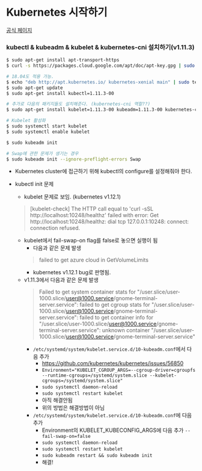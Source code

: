 # Kubernetes 시작하기

[공식 페이지](https://kubernetes.io/docs/tasks/tools/install-kubectl/)

### kubectl & kubeadm & kubelet & kubernetes-cni 설치하기(v1.11.3)
```bash
$ sudo apt-get install apt-transport-https
$ curl -s https://packages.cloud.google.com/apt/doc/apt-key.gpg | sudo apt-key add -

# 18.04도 적용 가능.
$ echo "deb http://apt.kubernetes.io/ kubernetes-xenial main" | sudo tee -a /etc/apt/sources.list.d/kubernetes.list
$ sudo apt-get update
$ sudo apt-get install kubectl=1.11.3-00

# 추가로 다음의 패키지들도 설치해준다. (kubernetes-cni 역할??)
$ sudo apt-get install kubelet=1.11.3-00 kubeadm=1.11.3-00 kubernetes-cni

# Kubelet 활성화
$ sudo systemctl start kubelet
$ sudo systemctl enable kubelet

$ sudo kubeadm init

# Swap에 관한 문제가 생기는 경우
$ sudo kubeadm init --ignore-preflight-errors Swap
```

* Kubernetes cluster에 접근하기 위해 kubectl의 configure를 설정해줘야 한다.

* kubectl init 문제
    * kubelet 문제로 보임. (kubernetes v1.12.1)
    > [kubelet-check] The HTTP call equal to 'curl -sSL http://localhost:10248/healthz' failed with error: Get http://localhost:10248/healthz: dial tcp 127.0.0.1:10248: connect: connection refused.  
    * kubelet에서 fail-swap-on flag를 false로 놓으면 실행이 됨
        * 다음과 같은 문제 발생
        > failed to get azure cloud in GetVolumeLimits
        * kubernetes v1.12.1 bug로 판명됨.
    * v1.11.3에서 다음과 같은 문제 발생
        > Failed to get system container stats for "/user.slice/user-1000.slice/user@1000.service/gnome-terminal-server.service": failed to get cgroup stats for "/user.slice/user-1000.slice/user@1000.service/gnome-terminal-server.service": failed to get container info for "/user.slice/user-1000.slice/user@1000.service/gnome-terminal-server.service": unknown container "/user.slice/user-1000.slice/user@1000.service/gnome-terminal-server.service"
        * `/etc/systemd/system/kubelet.service.d/10-kubeadm.conf`에서 다음 추가
            * https://github.com/kubernetes/kubernetes/issues/56850
            * `Environment="KUBELET_CGROUP_ARGS=--cgroup-driver=cgroupfs --runtime-cgroups=/systemd/system.slice --kubelet-cgroups=/systemd/system.slice"`
            * `sudo systemctl daemon-reload`
            * `sudo systemctl restart kubelet`
            * 아직 해결안됨
            * 위의 방법은 해결방법이 아님
        * `/etc/systemd/system/kubelet.service.d/10-kubeadm.conf`에 다음 추가
            * Environment의 KUBELET_KUBECONFIG_ARGS에 다음 추가 `--fail-swap-on=false`
            * `sudo systemctl daemon-reload`
            * `sudo systemctl restart kubelet`
            * `sudo kubeadm restart && sudo kubeadm init`
            * 해결!
